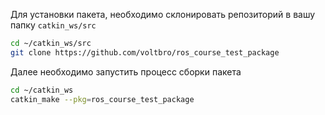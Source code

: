 Для установки пакета, необходимо склонировать репозиторий в вашу папку `catkin_ws/src`

```bash
cd ~/catkin_ws/src
git clone https://github.com/voltbro/ros_course_test_package
```

Далее необходимо запустить процесс сборки пакета

```bash
cd ~/catkin_ws
catkin_make --pkg=ros_course_test_package
```
